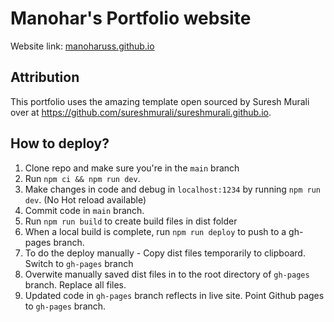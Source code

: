 # Manohar's Portfolio website

Website link: [manoharuss.github.io](manoharuss.github.io)

## Attribution

This portfolio uses the amazing template open sourced by Suresh Murali over at https://github.com/sureshmurali/sureshmurali.github.io.


## How to deploy?

1. Clone repo and make sure you're in the `main` branch
2. Run `npm ci && npm run dev`.
3. Make changes in code and debug in `localhost:1234` by running `npm run dev`. (No Hot reload available)
4. Commit code in `main` branch.
5. Run `npm run build` to create build files in dist folder
6. When a local build is complete, run `npm run deploy` to push to a gh-pages branch. 
7. To do the deploy manually - Copy dist files temporarily to clipboard. Switch to `gh-pages` branch
8. Overwite manually saved dist files in to the root directory of `gh-pages` branch. Replace all files.
9. Updated code in `gh-pages` branch reflects in live site. Point Github pages to `gh-pages` branch.

